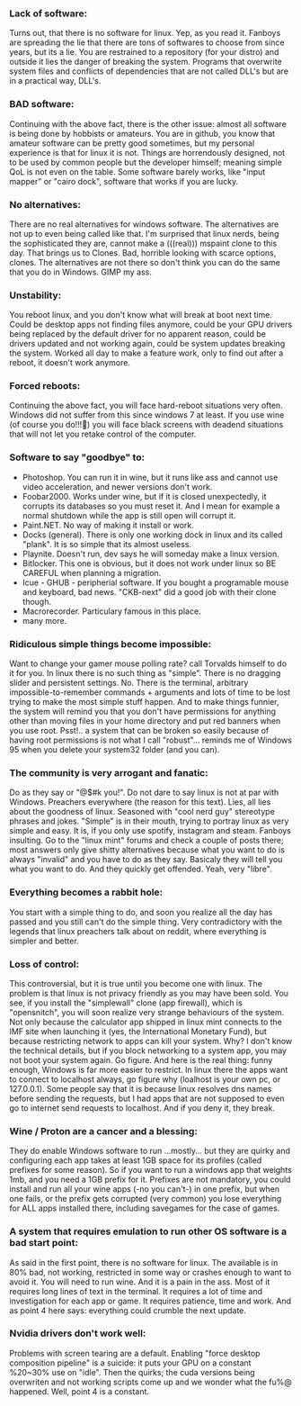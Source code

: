 ### Lack of software:
Turns out, that there is no software for linux. Yep, as you read it. Fanboys are spreading the lie that there are tons 
of softwares to choose from since years, but its a lie. You are restrained to a repository (for your distro) and outside it 
lies the danger of breaking the system. Programs that overwrite system files and conflicts of dependencies that are not 
called DLL's but are in a practical way, DLL's.

### BAD software:
Continuing with the above fact, there is the other issue: almost all software is being done by hobbists or amateurs.
You are in github, you know that amateur software can be pretty good sometimes, but my personal experience is that for linux
it is not. Things are horrendously designed, not to be used by common people but the developer himself; meaning simple QoL 
is not even on the table. Some software barely works, like "input mapper" or "cairo dock", software that works if you are lucky. 

### No alternatives:
There are no real alternatives for windows software. The alternatives are not up to even being called like that.
I'm surprised that linux nerds, being the sophisticated they are, cannot make a (((real))) mspaint clone to this day.
That brings us to Clones. Bad, horrible looking with scarce options, clones. The alternatives are not there so 
don't think you can do the same that you do in Windows. GIMP my ass.

### Unstability:
You reboot linux, and you don't know what will break at boot next time. Could be desktop apps not finding files anymore,
could be your GPU drivers being replaced by the default driver for no apparent reason, could be drivers updated and not 
working again, could be system updates breaking the system. Worked all day to make a feature work, only to find out
after a reboot, it doesn't work anymore. 

### Forced reboots:
Continuing the above fact, you will face hard-reboot situations very often. Windows did not suffer from this since windows
7 at least. If you use wine (of course you do!!!🤣) you will face black screens with deadend situations that will not 
let you retake control of the computer. 

### Software to say "goodbye" to:
- Photoshop. You can run it in wine, but it runs like ass and cannot use video acceleration, and newer versions don't work.
- Foobar2000. Works under wine, but if it is closed unexpectedly, it corrupts its databases so you must reset it. And I mean for example a normal shutdown while the app is still open will corrupt it.
- Paint.NET. No way of making it install or work.
- Docks (general). There is only one working dock in linux and its called "plank". It is so simple that its almost useless.
- Playnite. Doesn't run, dev says he will someday make a linux version.
- Bitlocker. This one is obvious, but it does not work under linux so BE CAREFUL when planning a migration.
- Icue - GHUB - peripherial software. If you bought a programable mouse and keyboard, bad news. "CKB-next" did a good job with their clone though.
- Macrorecorder. Particulary famous in this place.
- many more.

### Ridiculous simple things become impossible:
Want to change your gamer mouse polling rate? call Torvalds himself to do it for you.
In linux there is no such thing as "simple". There is no dragging slider and persistent settings. No.
There is the terminal, arbitrary impossible-to-remember commands + arguments and lots of time to be lost 
trying to make the most simple stuff happen. And to make things funnier, the system will remind you that you
don't have permissions for anything other than moving files in your home directory and put red banners when
you use root. Psst!.. a system that can be broken so easily because of having root permissions is not what I 
call "robust"... reminds me of Windows 95 when you delete your system32 folder (and you can).

### The community is very arrogant and fanatic:
Do as they say or "@$#k you!". Do not dare to say linux is not at par with Windows. Preachers everywhere (the reason for this text).
Lies, all lies about the goodness of linux. Seasoned with "cool nerd guy" stereotype phrases and jokes.
"Simple" is in their mouth, trying to portray linux as very simple and easy. It is, if you only use 
spotify, instagram and steam. Fanboys insulting. Go to the "linux mint" forums and check a couple of posts there; most
answers only give shitty alternatives because what you want to do is always "invalid" and you have to do as they say.
Basicaly they will tell you what you want to do. And they quickly get offended. Yeah, very "libre".

### Everything becomes a rabbit hole:
You start with a simple thing to do, and soon you realize all the day has passed and you still can't do the simple thing.
Very contradictory with the legends that linux preachers talk about on reddit, where everything is simpler and better.

### Loss of control:
This controversial, but it is true until you become one with linux. The problem is that linux is not privacy friendly as you
may have been sold. You see, if you install the "simplewall" clone (app firewall), which is "opensnitch", you will soon realize
very strange behaviours of the system. Not only because the calculator app shipped in linux mint connects to the IMF site when launching
it (yes, the International Monetary Fund), but because restricting network to apps can kill your system. Why? I don't know the 
technical details, but if you block networking to a system app, you may not boot your system again. Go figure. And here is the real
thing: funny enough, Windows is far more easier to restrict. In linux there the apps want to connect to localhost always, go figure why (loalhost
is your own pc, or 127.0.0.1). Some people say that it is because linux resolves dns names before sending the requests, but I had
apps that are not supposed to even go to internet send requests to localhost. And if you deny it, they break.

### Wine / Proton are a cancer and a blessing:
They do enable Windows software to run ...mostly... but they are quirky and configuring each app takes at least 1GB space for
its profiles (called prefixes for some reason). So if you want to run a windows app that weights 1mb, and you need a 1GB prefix for it.
Prefixes are not mandatory, you could install and run all your wine apps (-no you can't-) in one prefix, but when one fails, or the 
prefix gets corrupted (very common) you lose everything for ALL apps installed there, including savegames for the case of games.

### A system that requires emulation to run other OS software is a bad start point:
As said in the first point, there is no software for linux. The available is in 80% bad, not working, restricted in some way or 
crashes enough to want to avoid it. You will need to run wine. And it is a pain in the ass. Most of it requires long lines of text in the
terminal. It requires a lot of time and investigation for each app or game. It requires patience, time and work. And as point 4 here
says: everything could crumble the next update.

### Nvidia drivers don't work well:
Problems with screen tearing are a default. Enabling "force desktop composition pipeline" is a suicide: it puts your GPU on a constant
%20~30% use on "idle". Then the quirks; the cuda versions being overwriten and not working scripts come up and we wonder what the 
fu%@ happened. Well, point 4 is a constant.




